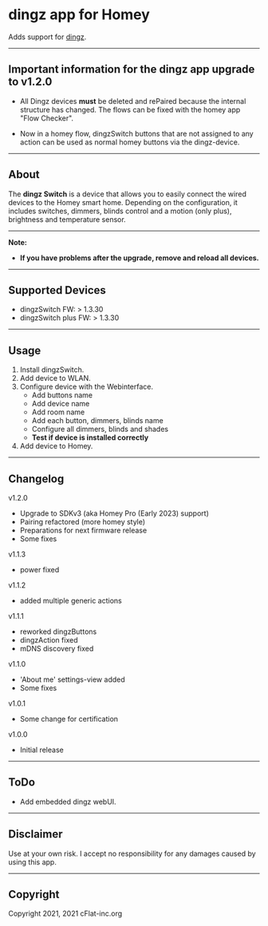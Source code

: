 # dingz app for Homey

Adds support for [dingz](https://www.dingz.ch/).

---

## Important information for the dingz app upgrade to v1.2.0

- All Dingz devices **must** be deleted and rePaired because the internal structure has changed. The flows can be fixed with the homey app "Flow Checker".

- Now in a homey flow, dingzSwitch buttons that are not assigned to any action can be used as normal homey buttons via the dingz-device.

---

## About

The **dingz Switch** is a device that allows you to easily connect the wired devices to the Homey smart home. Depending on the configuration, it includes switches, dimmers, blinds control and a motion (only plus), brightness and temperature sensor.

---

**Note:**

- **If you have problems after the upgrade, remove and reload all devices.**

---

## Supported Devices

- dingzSwitch FW: > 1.3.30
- dingzSwitch plus FW: > 1.3.30

---

## Usage

1. Install dingzSwitch.
1. Add device to WLAN.
1. Configure device with the Webinterface.
   - Add buttons name
   - Add device name
   - Add room name
   - Add each button, dimmers, blinds name
   - Configure all dimmers, blinds and shades
   - **Test if device is installed correctly**
1. Add device to Homey.

---

## Changelog

v1.2.0

- Upgrade to SDKv3 (aka Homey Pro (Early 2023) support)
- Pairing refactored (more homey style)
- Preparations for next firmware release
- Some fixes

v1.1.3

- power fixed

v1.1.2

- added multiple generic actions

v1.1.1

- reworked dingzButtons
- dingzAction fixed
- mDNS discovery fixed

v1.1.0

- 'About me' settings-view added
- Some fixes

v1.0.1

- Some change for certification

v1.0.0

- Initial release

---

## ToDo

- Add embedded dingz webUI.

---

## Disclaimer

Use at your own risk. I accept no responsibility for any damages caused by using this app.

---

## Copyright

Copyright 2021, 2021 cFlat-inc.org

